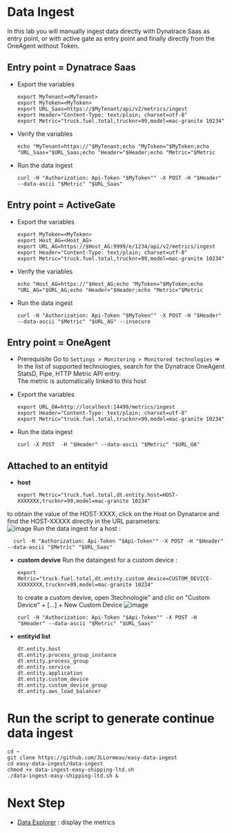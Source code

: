 # Data Ingest

In this lab you will manually ingest data directly with Dynatrace Saas as entry point, or with active gate as entry point and finally directly from the OneAgent without Token.                  

## Entry point = Dynatrace Saas
- Export the variables

      export MyTenant=<MyTenant>
      export MyToken=<MyToken>
      export URL_Saas=https://$MyTenant/api/v2/metrics/ingest
      export Header="Content-Type: text/plain; charset=utf-8"
      export Metric="truck.fuel.total,trucknr=99,model=mac-granite 10234"

- Verify the variables 

      echo "MyTenant=https://"$MyTenant;echo "MyToken="$MyToken;echo "URL_Saas="$URL_Saas;echo "Header="$Header;echo "Metric="$Metric 

- Run the data ingest

      curl -H "Authorization: Api-Token "$MyToken"" -X POST -H "$Header" --data-ascii "$Metric" "$URL_Saas"
 
## Entry point = ActiveGate 
- Export the variables

      export MyToken=<MyToken>
      export Host_AG=<Host_AG>
      export URL_AG=https://$Host_AG:9999/e/1234/api/v2/metrics/ingest
      export Header="Content-Type: text/plain; charset=utf-8"
      export Metric="truck.fuel.total,trucknr=99,model=mac-granite 10234"

- Verify the variables 

      echo "Host_AG=https://"$Host_AG;echo "MyToken="$MyToken;echo "URL_AG="$URL_AG;echo "Header="$Header;echo "Metric="$Metric 


- Run the data ingest

      curl -H "Authorization: Api-Token "$MyToken"" -X POST -H "$Header" --data-ascii "$Metric" "$URL_AG" --insecure

## Entry point = OneAgent
- Prerequisite
  Go to `Settings > Monitoring > Monitored technologies` => In the list of supported technologies, search for the Dynatrace OneAgent StatsD, Pipe, HTTP Metric API entry.  
  The metric is automatically linked to this host 

- Export the variables

      export URL_OA=http://localhost:14499/metrics/ingest
      export Header="Content-Type: text/plain; charset=utf-8"
      export Metric="truck.fuel.total,trucknr=99,model=mac-granite 10234"

- Run the data ingest

      curl -X POST  -H "$Header" --data-ascii "$Metric" "$URL_OA"
 

## Attached to an entityid

- **host**
            
      export Metric="truck.fuel.total,dt.entity.host=HOST-XXXXXXX,trucknr=99,model=mac-granite 10234"

to obtain the value of the HOST-XXXX, click on the Host on Dynatarce and find the HOST-XXXXX directly in the URL parameters:  
![image](https://user-images.githubusercontent.com/40337213/120121394-7ca5c200-c1a3-11eb-80c2-e081ae6cbde5.png)
Run the data ingest for a host : 

      curl -H "Authorization: Api-Token "$Api-Token"" -X POST -H "$Header" --data-ascii "$Metric" "$URL_Saas"

- **custom devive**
   Run the dataingest for a custom device : 

      export Metric="truck.fuel.total,dt.entity.custom_device=CUSTOM_DEVICE-XXXXXXXX,trucknr=99,model=mac-granite 10234"
  to create a custom devive, open 3technologie" and clic on "Custom Device" + [...] + New Custom Device
![image](https://user-images.githubusercontent.com/40337213/120234328-06af6280-c258-11eb-9b8e-cb21c0e6bcea.png)

      curl -H "Authorization: Api-Token "$Api-Token"" -X POST -H "$Header" --data-ascii "$Metric" "$URL_Saas"

- **entityid list** 

      dt.entity.host 
      dt.entity.process_group_instance
      dt.entity.process_group
      dt.entity.service
      dt.entity.application
      dt.entity.custom_device
      dt.entity.custom_device_group
      dt.entity.aws_load_balancer

# Run the script to generate continue data ingest

    cd ~
    git clone https://github.com/JLLormeau/easy-data-ingest
    cd easy-data-ingest/data-ingest
    chmod +x data-ingest-easy-shipping-ltd.sh
    ./data-ingest-easy-shipping-ltd.sh &
      
      
# Next Step
- [Data Explorer](/data-explorer) : display the metrics
